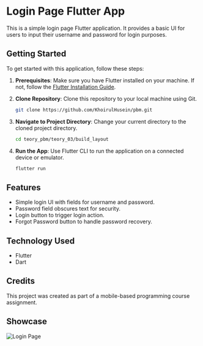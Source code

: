 # Login Page Flutter App

This is a simple login page Flutter application. It provides a basic UI for users to input their username and password for login purposes.

## Getting Started

To get started with this application, follow these steps:

1. **Prerequisites**: Make sure you have Flutter installed on your machine. If not, follow the [Flutter Installation Guide](https://flutter.dev/docs/get-started/install).

2. **Clone Repository**: Clone this repository to your local machine using Git.

   ```bash
   git clone https://github.com/KhoirulHusein/pbm.git
   ```

3. **Navigate to Project Directory**: Change your current directory to the cloned project directory.

   ```bash
   cd teory_pbm/teory_03/build_layout
   ```

4. **Run the App**: Use Flutter CLI to run the application on a connected device or emulator.

   ```bash
   flutter run
   ```

## Features

- Simple login UI with fields for username and password.
- Password field obscures text for security.
- Login button to trigger login action.
- Forgot Password button to handle password recovery.

## Technology Used

- Flutter
- Dart

## Credits

This project was created as part of a mobile-based programming course assignment.

## Showcase

![Login Page](https://github.com/KhoirulHusein/pbm/blob/master/teory_pbm/teory_03/build_layout/images/Screenshot%202024-03-31%20at%2010.40.29%E2%80%AFPM.png)
